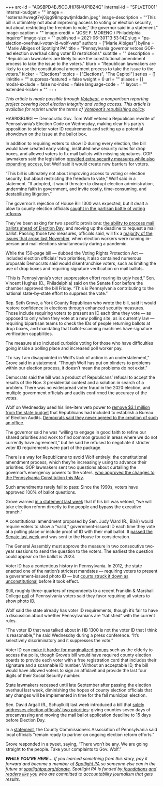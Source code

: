 +++
arc-id = "AQSBPD4EJ5CDJHI76I4UPIBZ4Q"
internal-id = "SPLVETO01"
internal-budget = ""
image = "external/wvegt7vj0jqg98mpqwtjm1dadm.jpeg"
image-description = "“This bill is ultimately not about improving access to voting or election security, but about restricting the freedom to vote,” the governor said in a statement."
image-caption = ""
image-credit = "JOSE F. MORENO / Philadelphia Inquirer"
image-size = ""
published = 2021-06-30T13:53:14Z
slug = "pa-election-overhaul-voter-id-wolf-veto"
authors = ["Marie Albiges"]
byline = "Marie Albiges of Spotlight PA"
title = "Pennsylvania governor vetoes GOP-led election overhaul citing voter ID restrictions"
subtitle = ""
description = "Republican lawmakers are likely to use the constitutional amendment process to take the issue to the voters."
blurb = "Republican lawmakers are likely to use the constitutional amendment process to take the issue to the voters."
kicker = "Elections"
topics = ["Elections", "The Capitol"]
series = []
linktitle = ""
suppress-featured = false
weight = 0
url = ""
aliases = []
modal-exclude = false
no-index = false
language-code = ""
layout = ""
extended-kicker = ""
+++

<i>This article is made possible through </i><a href="http://votebeat.org/"><i>Votebeat</i></a><i>, a nonpartisan reporting project covering local election integrity and voting access. This article is available for reprint under the terms of </i><a href="https://www.votebeat.org/pages/republishing"><i>Votebeat’s republishing policy</i></a><i>.</i>

HARRISBURG — Democratic Gov. Tom Wolf vetoed a Republican rewrite of Pennsylvania’s Election Code on Wednesday, making clear his party’s opposition to stricter voter ID requirements and setting up a potential showdown on the issue at the ballot box.

In addition to requiring voters to show ID during every election, the bill would have created early voting, instituted new security rules for drop boxes, and allowed voters to fix mail ballots with missing signatures. GOP lawmakers said the legislation <a href="https://www.spotlightpa.org/news/2021/06/pa-election-law-voter-id-republican-proposal/" target="_blank">provided extra security measures while also expanding access</a>, but Wolf said it would create new barriers for voters.

“This bill is ultimately not about improving access to voting or election security, but about restricting the freedom to vote,” Wolf said in a statement. “If adopted, it would threaten to disrupt election administration, undermine faith in government, and invite costly, time-consuming, and destabilizing litigation.”

<script src="https://www.spotlightpa.org/embed.js" async></script><div data-spl-embed-version="1" data-spl-src="https://www.spotlightpa.org/embeds/newsletter/"></div>

The governor’s rejection of House Bill 1300 was expected, but it dealt a blow to county election officials <a href="https://www.inquirer.com/politics/pennsylvania/pennsylvania-republican-election-bill-analysis-20210625.html">caught in the partisan battle of voting reforms</a>.

They’ve been asking for two specific provisions: <a href="https://www.spotlightpa.org/news/2021/02/pennsylvania-primary-mail-ballots-precanvassing-results-delay/" target="_blank">the ability to process mail ballots ahead of Election Day</a>, and moving up the deadline to request a mail ballot. Passing those two measures, officials said, will fix a <a href="https://www.spotlightpa.org/news/2020/12/pennsylvania-election-2020-act-77-mail-voting-republican-audit/" target="_blank">majority of the issues that arose last November</a>, when election workers were running in-person and mail elections simultaneously during a pandemic.

While the 150-page bill — dubbed the Voting Rights Protection Act — included election officials’ two priorities, it also contained numerous proposals Democrats said would disenfranchise voters, such as limiting the use of drop boxes and requiring signature verification on mail ballots.

“This is Pennsylvania’s voter suppression effort rearing its ugly head,” Sen. Vincent Hughes (D., Philadelphia) said on the Senate floor before the chamber approved the bill Friday. “This is Pennsylvania contributing to the national state-by-state effort to suppress the vote.”

Rep. Seth Grove, a York County Republican who wrote the bill, said it would restore confidence in elections through enhanced security measures. Those include requiring voters to present an ID each time they vote — as opposed to only when they vote at a new polling site, as is currently law — requiring bipartisan teams to check the IDs of people returning ballots at drop boxes, and mandating that ballot-scanning machines have signature verification capabilities.

The measure also included curbside voting for those who have difficulties going inside a polling place and increased poll worker pay.

“To say I am disappointed in Wolf’s lack of action is an understatement,” Grove said in a statement. “Though Wolf has put on blinders to problems within our election process, it doesn’t mean the problems do not exist.”

Democrats said the bill was a product of Republicans’ refusal to accept the results of the Nov. 3 presidential contest and a solution in search of a problem. There was no widespread voter fraud in the 2020 election, and multiple government officials and audits confirmed the accuracy of the votes.

Wolf on Wednesday used his line-item veto power to <a href="https://www.inquirer.com/politics/election/pennsylvania-election-audit-bureau-tom-wolf-veto-20210630.html">remove $3.1 million from the state budget</a> that Republicans had included to establish a Bureau of Election Audits. <a href="https://www.inquirer.com/politics/election/pennsylvania-budget-deal-election-audit-bureau-20210628.html">Democrats said they never agreed to the creation of such an office</a>.

The governor said he was “willing to engage in good faith to refine our shared priorities and work to find common ground in areas where we do not currently have agreement,” but he said he refused to negotiate if stricter voter ID requirements were part of the package.

There is a way for Republicans to avoid Wolf entirely: the constitutional amendment process, which they’re increasingly using to advance their priorities. GOP lawmakers sent two questions about curtailing the governor’s emergency powers to the voters, <a href="https://www.spotlightpa.org/news/2021/05/pa-primary-2021-ballot-question-disaster-declaration-results/">who approved the changes to the Pennsylvania Constitution this May</a>.

Such amendments rarely fail to pass: Since the 1990s, voters have approved 100% of ballot questions.

Grove warned <a href="http://www.repgrove.com/News/19985/Latest-News/House-Advances-Legislation-to-Protect-Pennsylvanians%E2%80%99-Voting-Rights,-Grove-Says-">in a statement last week</a> that if his bill was vetoed, “we will take election reform directly to the people and bypass the executive branch.”

A constitutional amendment proposed by Sen. Judy Ward (R., Blair) would require voters to show a “valid,” government-issued ID each time they vote at a polling place or include proof of ID with their mail ballot. It <a href="https://www.legis.state.pa.us/cfdocs/billInfo/bill_history.cfm?syear=2021&sind=0&body=S&type=B&bn=735">passed the Senate last week</a> and was sent to the House for consideration.

The General Assembly must approve the measure in two consecutive two-year sessions to send the question to the voters. The earliest the question could appear on the ballot is 2023.

Voter ID has a contentious history in Pennsylvania. In 2012, the state enacted one of the nation’s strictest mandates — requiring voters to present a government-issued photo ID — but <a href="https://www.inquirer.com/philly/news/homepage/20140118_Judge_strikes_down_Pa__voter_ID.html">courts struck it down as unconstitutional</a> before it took effect.

Still, roughly three-quarters of respondents to a recent Franklin &amp; Marshall College <a href="https://www.fandm.edu/uploads/files/109736436702240144-f-mpolljune2021-summary.pdf">poll</a> of Pennsylvania voters said they favor requiring all voters to show photo ID.

Wolf said the state already has voter ID requirements, though it’s fair to have a discussion about whether Pennsylvanians are “satisfied” with the current rules.

“The voter ID that was talked about in HB 1300 is not the voter ID that I think is reasonable,” he said Wednesday during a press conference. “It’s selectively discriminatory and it suppresses the vote.”

Voter ID can <a href="https://www.inquirer.com/politics/pennsylvania/pennsylvania-republican-election-bill-analysis-20210625.html">make it harder for marginalized groups</a> such as the elderly to access the polls, though Grove’s bill would have required county election boards to provide each voter with a free registration card that includes their signature and a scannable ID number. Without an acceptable ID, the bill would have allowed voters to sign an affidavit and provide the last four digits of their Social Security number.

<script src="https://www.spotlightpa.org/embed.js" async></script><div data-spl-embed-version="1" data-spl-src="https://www.spotlightpa.org/embeds/donate/?teaser_text=If%20you%20learned%20something%20from%20this%20report%2C%20pay%20it%20forward%20and%20become%20a%20member%20of%20Spotlight%20PA%20so%20someone%20else%20can%20in%20the%20future."></div>


State lawmakers recessed until late September after passing the election overhaul last week, diminishing the hopes of county election officials that any changes will be implemented in time for the fall municipal election.

Sen. David Argall (R., Schuylkill) last week introduced a bill that <a href="https://www.spotlightpa.org/news/2021/06/pa-voter-id-election-law-constitutional-amendment/" target="_blank">solely addresses election officials’ two priorities</a>: giving counties seven days of precanvassing and moving the mail ballot application deadline to 15 days before Election Day.

In a <a href="https://www.pacounties.org/Media/Lists/NewsRelease/customDisplay.aspx?ID=92&RootFolder=%2FMedia%2FLists%2FNewsRelease&Source=https%3A%2F%2Fwww%2Epacounties%2Eorg%2FMedia%2FPages%2Fdefault%2Easpx">statement</a>, the County Commissioners Association of Pennsylvania said local officials “remain ready to partner on ongoing election reform efforts.”

Grove responded in a tweet, saying, “There won’t be any. We are going straight to the people. Take your complaints to Gov. Wolf.”

<i><b>WHILE YOU’RE HERE...</b></i><i> If you learned something from this story, pay it forward and become a member of </i><a href="https://www.spotlightpa.org/"><i>Spotlight PA</i></a><i> so someone else can in the future at </i><a href="http://spotlightpa.org/donate"><i>spotlightpa.org/donate</i></a><i>. Spotlight PA is funded by</i><a href="https://www.spotlightpa.org/support"><i> foundations</i></a><i> </i><a href="https://www.spotlightpa.org/support"><i>and readers like you</i></a><i> who are committed to accountability journalism that gets results.</i>
